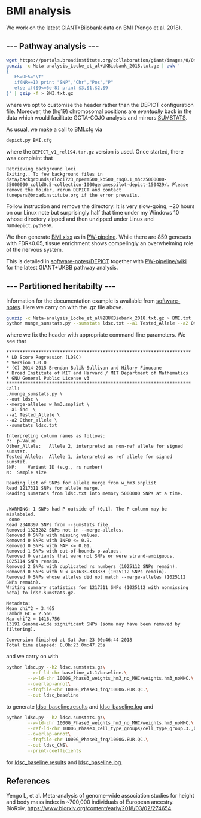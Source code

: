 # BMI analysis

We work on the latest GIANT+Biiobank data on BMI (Yengo et al. 2018).

## --- Pathway analysis ---

```bash
wget https://portals.broadinstitute.org/collaboration/giant/images/0/0f/Meta-analysis_Locke_et_al%2BUKBiobank_2018.txt.gz
gunzip -c Meta-analysis_Locke_et_al+UKBiobank_2018.txt.gz | awk '
{
   FS=OFS="\t"
   if(NR==1) print "SNP","Chr","Pos","P"
   else if($9<=5e-8) print $3,$1,$2,$9
}' | gzip -f > BMI.txt.gz

```
where we opt to customise the header rather than the DEPICT configuration file. Moreover, the (hg19) chromosomal positions are *eventually* back in the data which would facilitate GCTA-COJO analysis and mirrors [SUMSTATS](https://github.com/jinghuazhao/SUMSTATS).

As usual, we make a call to [BMI.cfg](BMI.cfg) via
```bash
depict.py BMI.cfg
```
where the `DEPICT_v1_rel194.tar.gz` version is used. Once started, there was complaint that
```
Retrieving background loci
Exiting.. To few background files in data/backgrounds/nloci723_nperm500_kb500_rsq0.1_mhc25000000-35000000_colld0.5-collection-1000genomespilot-depict-150429/. Please remove the folder, rerun DEPICT and contact tunepers@broadinstitute.org if the error prevails.
```
Follow instruction and remove the directory. It is very slow-going, ~20 hours on our Linux note but surprisingly half that time under my Windows 10 whose directory zipped and then unzipped under Linux and run`depict.py`there.

We then generate [BMI.xlsx](BMI.xlsx) as in [PW-pipelne](https://github.com/jinghuazhao/PW-pipeline/wiki). While there are 859 genesets with FDR<0.05, tissue enrichment shows compelingly an overwhelming role of the nervous system.


This is detailed in [software-notes/DEPICT](https://github.com/jinghuazhao/software-notes/tree/master/DEPICT) together with [PW-pipeline/wiki](https://github.com/jinghuazhao/PW-pipeline/wiki) for the latest GIANT+UKBB pathway analysis.

## --- Partitioned heritabilty ---

Information for the documentation example is available from [software-notes](https://github.com/jinghuazhao/software-notes/). Here we carry on with the .gz file above.
```bash
gunzip -c Meta-analysis_Locke_et_al%2BUKBiobank_2018.txt.gz > BMI.txt
python munge_sumstats.py --sumstats ldsc.txt --a1 Tested_Allele --a2 Other_allele --merge-alleles w_hm3.snplist --out ldsc --a1-inc
```
where we fix the header with appropriate command-line parameters. We see that
```
*********************************************************************
* LD Score Regression (LDSC)
* Version 1.0.0
* (C) 2014-2015 Brendan Bulik-Sullivan and Hilary Finucane
* Broad Institute of MIT and Harvard / MIT Department of Mathematics
* GNU General Public License v3
*********************************************************************
Call: 
./munge_sumstats.py \
--out ldsc \
--merge-alleles w_hm3.snplist \
--a1-inc  \
--a1 Tested_Allele \
--a2 Other_allele \
--sumstats ldsc.txt 

Interpreting column names as follows:
P:	p-Value
Other_Allele:	Allele 2, interpreted as non-ref allele for signed sumstat.
Tested_Allele:	Allele 1, interpreted as ref allele for signed sumstat.
SNP:	Variant ID (e.g., rs number)
N:	Sample size

Reading list of SNPs for allele merge from w_hm3.snplist
Read 1217311 SNPs for allele merge.
Reading sumstats from ldsc.txt into memory 5000000 SNPs at a time.


.WARNING: 1 SNPs had P outside of (0,1]. The P column may be mislabeled.
 done
Read 2348397 SNPs from --sumstats file.
Removed 1323282 SNPs not in --merge-alleles.
Removed 0 SNPs with missing values.
Removed 0 SNPs with INFO <= 0.9.
Removed 0 SNPs with MAF <= 0.01.
Removed 1 SNPs with out-of-bounds p-values.
Removed 0 variants that were not SNPs or were strand-ambiguous.
1025114 SNPs remain.
Removed 2 SNPs with duplicated rs numbers (1025112 SNPs remain).
Removed 0 SNPs with N < 461633.333333 (1025112 SNPs remain).
Removed 0 SNPs whose alleles did not match --merge-alleles (1025112 SNPs remain).
Writing summary statistics for 1217311 SNPs (1025112 with nonmissing beta) to ldsc.sumstats.gz.

Metadata:
Mean chi^2 = 3.465
Lambda GC = 2.566
Max chi^2 = 1416.756
13191 Genome-wide significant SNPs (some may have been removed by filtering).

Conversion finished at Sat Jun 23 00:46:44 2018
Total time elapsed: 8.0h:23.0m:47.25s
```
and we carry on with
```bash
python ldsc.py --h2 ldsc.sumstats.gz\
        --ref-ld-chr baseline_v1.1/baseline.\
        --w-ld-chr 1000G_Phase3_weights_hm3_no_MHC/weights.hm3_noMHC.\
        --overlap-annot\
        --frqfile-chr 1000G_Phase3_frq/1000G.EUR.QC.\
        --out ldsc_baseline
```
to generate [ldsc_baseline.results](ldsc_baseline.results) and [ldsc_baseline.log](ldsc_baseline.log) and
```bash
python ldsc.py --h2 ldsc.sumstats.gz\
        --w-ld-chr 1000G_Phase3_weights_hm3_no_MHC/weights.hm3_noMHC.\
        --ref-ld-chr 1000G_Phase3_cell_type_groups/cell_type_group.3.,baseline_v1.1/baseline.\
        --overlap-annot\
        --frqfile-chr 1000G_Phase3_frq/1000G.EUR.QC.\
        --out ldsc_CNS\
        --print-coefficients
```
for [ldsc_baseline.results](ldsc_CNS.results) and [ldsc_baseline.log](ldsc_CNS.log).

## References

Yengo L, et al. Meta-analysis of genome-wide association studies for height and body mass index in ~700,000 individuals of European ancestry. BioRxiv,
https://www.biorxiv.org/content/early/2018/03/02/274654
